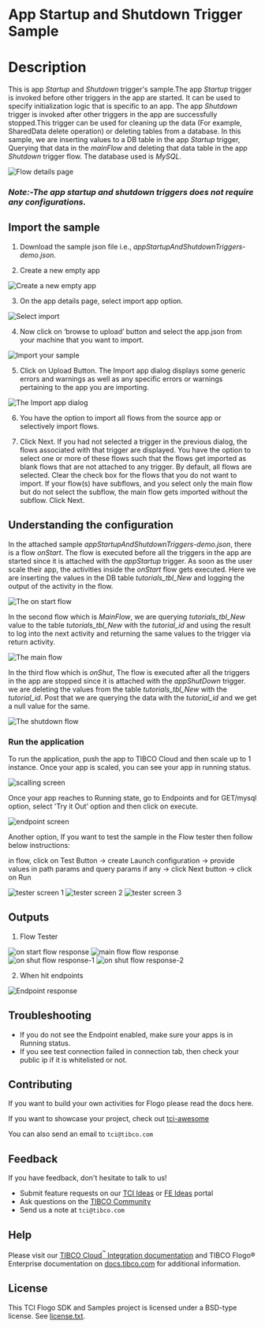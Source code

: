 # App Startup and Shutdown Trigger Sample

# Description

This is app *Startup* and *Shutdown* trigger's sample.The app *Startup* trigger is invoked before other triggers in the app are started. It can be used to specify initialization logic that is specific to an app. The app *Shutdown* trigger is invoked after other triggers in the app are successfully stopped.This trigger can be used for cleaning up the data (For example, SharedData delete operation) or deleting tables from a database. In this sample, we are inserting values to a DB table in the app *Startup* trigger, Querying that data in the *mainFlow* and deleting that data table in the app *Shutdown* trigger flow. The database used is *MySQL*.

![Flow details page](../../import-screenshots/appHooks/1-flowdetails.png)

### *Note:-The app startup and shutdown triggers does not require any configurations.*

## Import the sample
1. Download the sample json file i.e., *appStartupAndShutdownTriggers-demo.json*.

2. Create a new empty app

![Create a new empty app](../../import-screenshots/2.png)

3. On the app details page, select import app option.

![Select import](../../import-screenshots/3.png)

4. Now click on ‘browse to upload’ button and select the app.json from your machine that you want to import.

![Import your sample](../../import-screenshots/4.png)

5. Click on Upload Button. The Import app dialog displays some generic errors and warnings as well as any specific errors or warnings pertaining to the app you are importing.

![The Import app dialog](../../import-screenshots/5.png)

6. You have the option to import all flows from the source app or selectively import flows.

7.  Click Next. If you had not selected a trigger in the previous dialog, the flows associated with that trigger are displayed. You have the option to select one or more of these flows such that the flows get imported as blank flows that are not attached to any trigger. By default, all flows are selected. Clear the check box for the flows that you do not want to import. If your flow(s) have subflows, and you select only the main flow but do not select the subflow, the main flow gets imported without the subflow. Click Next.



## Understanding the configuration

In the attached sample *appStartupAndShutdownTriggers-demo.json*, there is a flow *onStart*. The flow is executed before all the triggers in the app are started since it is attached with the *appStartup* trigger. As soon as the user scale their app, the activities inside the *onStart* flow gets executed. Here we are inserting the values in the DB table *tutorials_tbl_New* and logging the output of the activity in the flow.

![The on start flow](../../import-screenshots/appHooks/2-onStartFlow.png)


In the second flow which is *MainFlow*, we are querying *tutorials_tbl_New* value to the table *tutorials_tbl_New* with the *tutorial_id* and using the result to log into the next activity and returning the same values to the trigger via return activity.

![The main flow](../../import-screenshots/appHooks/MainFlowDetails.png)


In the third flow which is *onShut*, The flow is executed after all the triggers in the app are stopped since it is attached with the *appShutDown* trigger. we are deleting the values from the table *tutorials_tbl_New* with the *tutorial_id*. Post that we are querying the data with the *tutorial_id* and we get a null value for the same.

![The shutdown flow](../../import-screenshots/appHooks/onShutFlowDetails.png)



### Run the application

To run the application, push the app to TIBCO Cloud and then scale up to 1 instance. Once your app is scaled, you can see your app in running status.

![scalling screen](../../import-screenshots/appHooks/scalling.png)

Once your app reaches to Running state, go to Endpoints and for GET/mysql option, select 'Try it Out’ option and then click on execute.

![endpoint screen](../../import-screenshots/appHooks/EndpointScreen.png)

Another option, If you want to test the sample in the Flow tester then follow below instructions:
 
in flow, click on Test Button -> create Launch configuration -> provide values in path params and query params if any -> click Next button -> click on Run

![tester screen 1](../../import-screenshots/appHooks/tester-screen-1.png)
![tester screen 2](../../import-screenshots/appHooks/tester-screen-2.png)
![tester screen 3](../../import-screenshots/appHooks/tester-screen-3.png)


## Outputs

1. Flow Tester 	

![on start flow response](../../import-screenshots/appHooks/onStart-tester-output.png)
![main flow flow response](../../import-screenshots/appHooks/MainFlow-tester-output.png)
![on shut flow response-1](../../import-screenshots/appHooks/onShut-tester-output-1.png)
![on shut flow response-2](../../import-screenshots/appHooks/onShut-tester-output-2.png)


2. When hit endpoints

![Endpoint response](../../import-screenshots/appHooks/EndpointResult.png)


## Troubleshooting

* If you do not see the Endpoint enabled, make sure your apps is in Running status.
* If you see test connection failed in connection tab, then check your public ip if it is whitelisted or not.

## Contributing
If you want to build your own activities for Flogo please read the docs here.

If you want to showcase your project, check out [tci-awesome](https://github.com/TIBCOSoftware/tci-awesome)

You can also send an email to `tci@tibco.com`

## Feedback
If you have feedback, don't hesitate to talk to us!

* Submit feature requests on our [TCI Ideas](https://ideas.tibco.com/?project=TCI) or [FE Ideas](https://ideas.tibco.com/?project=FE) portal
* Ask questions on the [TIBCO Community](https://community.tibco.com/answers/product/344006)
* Send us a note at `tci@tibco.com`

## Help
Please visit our [TIBCO Cloud<sup>&trade;</sup> Integration documentation](https://integration.cloud.tibco.com/docs/) and TIBCO Flogo® Enterprise documentation on [docs.tibco.com](https://docs.tibco.com/) for additional information.

## License
This TCI Flogo SDK and Samples project is licensed under a BSD-type license. See [license.txt](license.txt).










